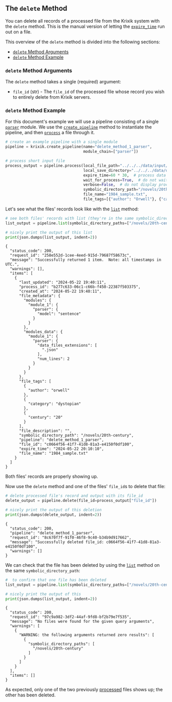 ## The `delete` Method

You can delete all records of a processed file from the Krixik system with the `delete` method. This is the manual version of letting the [`expire_time`](../parameters_processing_files_through_pipelines/process_method.md#core-process-method-arguments) run out on a file.

This overview of the `delete` method is divided into the following sections:

- [`delete` Method Arguments](#delete-method-arguments)
- [`delete` Method Example](#delete-method-example)

### `delete` Method Arguments

The `delete` method takes a single (required) argument:

- `file_id` (str) - The `file_id` of the processed file whose record you wish to entirely delete from Krixik servers.

### `delete` Method Example

For this document's example we will use a pipeline consisting of a single [`parser`](../../modules/support_function_modules/parser_module.md) module.  We use the [`create_pipeline`](../pipeline_creation/create_pipeline.md) method to instantiate the pipeline, and then [`process`](../parameters_processing_files_through_pipelines/process_method.md) a file through it.


```python
# create an example pipeline with a single module
pipeline = krixik.create_pipeline(name="delete_method_1_parser",
                                  module_chain=["parser"])

# process short input file
process_output = pipeline.process(local_file_path="../../../data/input/1984_very_short.txt", # the initial local filepath where the input JSON file is stored
                                  local_save_directory="../../../data/output",  # the local directory that the output file will be saved to
                                  expire_time=60 * 30,  # process data will be deleted from the Krixik system in 30 minutes
                                  wait_for_process=True,  # do not wait for process to complete before returning IDE control to user
                                  verbose=False,  # do not display process update printouts upon running code
                                  symbolic_directory_path="/novels/20th-century",
                                  file_name="1984_sample.txt",
                                  file_tags=[{"author": "Orwell"}, {"category": "dystopian"}, {"century": "20"}])
```

Let's see what the files' records look like with the [`list`](list_method.md) method:


```python
# see both files' records with list (they're in the same symbolic_directory_path)
list_output = pipeline.list(symbolic_directory_paths=["/novels/20th-century"])

# nicely print the output of this list
print(json.dumps(list_output, indent=2))
```

    {
      "status_code": 200,
      "request_id": "258e552d-1cee-4eed-915d-79687f58673c",
      "message": "Successfully returned 1 item.  Note: all timestamps in UTC.",
      "warnings": [],
      "items": [
        {
          "last_updated": "2024-05-22 19:40:11",
          "process_id": "b277c633-06c1-c66b-f450-22387f503375",
          "created_at": "2024-05-22 19:40:11",
          "file_metadata": {
            "modules": {
              "module_1": {
                "parser": {
                  "model": "sentence"
                }
              }
            },
            "modules_data": {
              "module_1": {
                "parser": {
                  "data_files_extensions": [
                    ".json"
                  ],
                  "num_lines": 2
                }
              }
            }
          },
          "file_tags": [
            {
              "author": "orwell"
            },
            {
              "category": "dystopian"
            },
            {
              "century": "20"
            }
          ],
          "file_description": "",
          "symbolic_directory_path": "/novels/20th-century",
          "pipeline": "delete_method_1_parser",
          "file_id": "c0664f56-41f7-41d8-81a3-e4150f0df100",
          "expire_time": "2024-05-22 20:10:10",
          "file_name": "1984_sample.txt"
        }
      ]
    }


Both files' records are properly showing up.

Now use the `delete` method and one of the files' `file_id`s to delete that file:


```python
# delete processed file's record and output with its file_id
delete_output = pipeline.delete(file_id=process_output["file_id"])

# nicely print the output of this deletion
print(json.dumps(delete_output, indent=2))
```

    {
      "status_code": 200,
      "pipeline": "delete_method_1_parser",
      "request_id": "8c670f7f-91f0-46f8-9c40-b34b9d917662",
      "message": "Successfully deleted file_id: c0664f56-41f7-41d8-81a3-e4150f0df100",
      "warnings": []
    }


We can check that the file has been deleted by using the [`list`](list_method.md) method on the same `symbolic_directory_path`:


```python
#  to confirm that one file has been deleted
list_output = pipeline.list(symbolic_directory_paths=["/novels/20th-century"])

# nicely print the output of this 
print(json.dumps(list_output, indent=2))
```

    {
      "status_code": 200,
      "request_id": "97c9a982-3df2-44af-9fd8-bf2b79e7f535",
      "message": "No files were found for the given query arguments",
      "warnings": [
        {
          "WARNING: the following arguments returned zero results": [
            {
              "symbolic_directory_paths": [
                "/novels/20th-century"
              ]
            }
          ]
        }
      ],
      "items": []
    }


As expected, only one of the two previously [processed](../parameters_processing_files_through_pipelines/process_method.md) files shows up; the other has been deleted.
